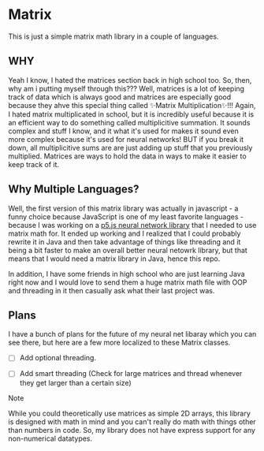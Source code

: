 # Matrix
This is just a simple matrix math library in a couple of languages.
## WHY
Yeah I know, I hated the matrices section back in high school too. So, then, why am i putting myself through this??? Well, matrices is a lot of keeping track of data which is always good and matrices are especially good because they ahve this special thing called ✨Matrix Multiplication✨!!!
Again, I hated matrix multiplicated in school, but it is incredibly useful because it is an efficient way to do something called multiplicitive summation. It sounds complex and stuff I know, and it what it's used for makes it sound even more complex because it's used for neural networks! BUT if you break it down, all multiplicitive sums are are just adding up stuff that you previously multiplied. Matrices are ways to hold the data in ways to make it easier to keep track of it.

## Why Multiple Languages?
Well, the first version of this matrix library was actually in javascript - a funny choice because JavaScript is one of my least favorite languages - because I was working on a [p5.js neural network library](https://github.com/intentionalDisaster99/NeuralNetworkLibrary) that I needed to use matrix math for. It ended up working and I realized that I could probably rewrite it in Java and then take advantage of things like threading and it being a bit faster to make an overall better neural netowrk library, but that means that I would need a matrix library in Java, hence this repo.

In addition, I have some friends in high school who are just learning Java right now and I would love to send them a huge matrix math file with OOP and threading in it then casually ask what their last project was. 

## Plans
I have a bunch of plans for the future of my neural net libaray which you can see there, but here are a few more localized to these Matrix classes.
- [ ] Add optional threading.
- [ ] Add smart threading \(Check for large matrices and thread whenever they get larger than a certain size)


> [!NOTE]
> While you could theoretically use matrices as simple 2D arrays, this library is designed with math in mind and you can't really do math with things other than numbers in code. So, my library does not have express support for any non-numerical datatypes.

